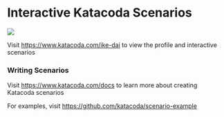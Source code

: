 # Interactive Katacoda Scenarios

[![](http://shields.katacoda.com/katacoda/ike-dai/count.svg)](https://www.katacoda.com/ike-dai "Get your profile on Katacoda.com")

Visit https://www.katacoda.com/ike-dai to view the profile and interactive scenarios

### Writing Scenarios
Visit https://www.katacoda.com/docs to learn more about creating Katacoda scenarios

For examples, visit https://github.com/katacoda/scenario-example
